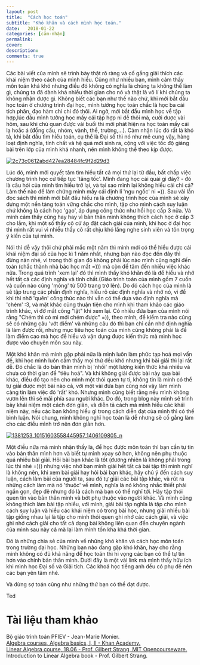 ```yaml
---
layout: post
title:  "Cách học toán"
subtitle: "Khó khăn và cách mình học toán."
date:   2018-01-22
categories: [cảm-nhận]
permalink:
cover:
description:
comments: true
---
```


Các bài viết của mình sẽ trình bày thật rõ ràng và cố gắng giải thích các khái niệm theo cách của mình hiểu. Cũng như nhiều bạn, mình cảm thấy môn toán khá khó nhưng điều đó không có nghĩa là chúng ta không thể làm gì, chúng ta đã dành khá nhiều thời gian cho nó và thật là vô lí khi chúng ta không nhận được gì. Không biết các bạn như thế nào chứ, khi mới bắt đầu học toán ở chương trình đại học, mình tưởng học toán chắc là học ba cái tích phân, đạo hàm chi chi đó thôi. Ai ngờ, mới bắt đầu mình học về tập hợp,lúc đầu mình tưởng học mấy cái tập hợp ni dễ thôi mà, cười được vài hôm, sau khi chủ quan được vài buổi thì mới phát hiện ra học toàn mấy cái lạ hoắc á (đồng cấu, nhóm, vành, thể, trường,...). Cảm nhận lúc đó rất là khó tả, khi bắt đầu tìm hiểu toán, cụ thể là Đại số thì nó như mê cung vậy, hàng loạt định nghĩa, tính chất và hệ quả mới sinh ra, cộng với việc tốc độ giảng bài trên lớp của mình khá nhanh, nên mình không thể theo kịp được.

[![2c73c0612abd427ea28484fc9f2d29d3](https://farm5.staticflickr.com/4701/38935792455_05e7820047_z.jpg)](https://www.flickr.com/photos/142260172@N08/38935792455/in/dateposted-public/ "2c73c0612abd427ea28484fc9f2d29d3")

Lúc đó, mình mới quyết tâm tìm hiểu tất cả mọi thứ lại từ đầu, bất chấp việc chương trình học cứ tiếp tục 'tăng tốc'. Mình đang học cái quái gì đây? - đó là câu hỏi của mình tìm hiểu trở lại, và tại sao mình lại không hiểu cái chi cả? Làm thế nào để làm chứng minh mấy cái định lí 'ngu ngốc' ni =)). Sau vài lần đọc sách thì mình mới bắt đầu hiểu ra là chương trình học của mình sẽ xây dựng một nền tảng toán vững chắc cho mình, tập cho mình cách suy luận chứ không là cách học 'gạo', áp dụng công thức như hồi học cấp 3 nữa. Và mình cảm thấy cũng hay hay vì bản thân mình không thích cách học ở cấp 3 cho lắm, khi một số thầy cô cứ áp đặt cách giải của mình, khi học ở đại học thì mình rất vui vì nhiều thầy cô rất chịu khó lắng nghe sinh viên và tôn trọng ý kiến của tụi mình.

Nói thì dễ vậy thôi chứ phải mắc một năm thì mình mới có thể hiểu được cái khái niệm đại số của học kì 1 năm nhất, nhưng bạn nào đọc đến đây thì đừng nản nhé, vì trong thời gian đó không phải lúc nào mình cũng nghĩ đến toán (chắc thành nhà bác học mất =))) mà còn để tâm đến nhiều việc khác nữa. Trong quá trình 'xem lại' đó thì mình thấy khó khăn đó là để hiểu và nhớ hết tất cả các định nghĩa và tính chất.(Giáo trình toán của mình gồm 7 cuốn và cuốn nào cũng 'mỏng' từ 500 trang trở lên). Do đó cách học của mình là sẽ tập trung các phần định nghĩa, hiểu rõ các định nghĩa và nhớ nó, vì để khi thi nhỡ 'quên' công thức nào thì vẫn có thể dựa vào định nghĩa mà 'chém' :3, và mặt khác cũng thuận tiện cho mình khi tham khảo các giáo trình khác, vì đỡ mất công "lật" khi xem lại. Có nhiều đứa bạn của mình nói rằng "Chém thì có mi mới chém được" =)), theo mình, đề kiểm tra nào cũng sẽ có những câu 'vớt điểm' và những câu đó thì bạn chỉ cần nhớ định nghĩa là làm được rồi, nhưng mục tiêu học toán của mình cũng không phải là để làm điểm cao mà học để hiểu và vận dụng được kiến thức mà mình học được vào chuyên môn sau này.

Một khó khăn mà mình gặp phải nữa là mình luôn làm phức tạp hoá mọi vấn đề, khi học mình luôn cảm thấy mọi thứ đều khó nhưng khi bài giải thì lại rất dễ. Đó chắc là do bản thân mình bị 'nhồi' một lượng kiến thức khá nhiều và chưa có thời gian để "tiêu hoá". Và khi không giải được bài này qua bài khác, điều đó tạo nên cho mình một thói quen tự ti, không tin là mình có thể tự giải được một bài nào cả, với một vài đứa bạn cũng nói vậy làm mình càng tin làm việc đó 'rất' khó. Nhưng mình cũng biết rằng nếu mình không vươn lên thì sẽ mãi phía sau người khác. Do đó, trong blog này mình sẽ trình bày khái niệm một cách đơn giản, và diễn tả cách mà mình hiểu các khái niệm này, nếu các bạn không hiểu gì trong cách diễn đạt của mình thì có thể bình luận. Nói chung, mình không nghĩ học toán là dễ nhưng sẽ cố gắng làm cho các điều mình trở nên đơn giản hơn.

[![1381253_10151603558445957_1406109805_n](https://farm5.staticflickr.com/4657/39834670051_b2865002f9_z.jpg)](https://www.flickr.com/photos/142260172@N08/39834670051/in/dateposted-public/ "1381253_10151603558445957_1406109805_n")

Một điều nữa mà mình nhận thấy là, để học được môn toán thì bạn cần tự tin vào bản thân mình hơn và biết tự mình xoay sở hơn, không nên phụ thuộc quá nhiều bài giải. Hỏi bài bạn khác là tốt (đương nhiên là không phải trong lúc thi nhé =))) nhưng việc nhờ bạn mình giải hết tất cả bài tập thì mình nghĩ là không nên, khi xem bài giải hay hỏi bài bạn khác, hãy chú ý đến cách suy luận, cách làm bài của người ta, sau đó tự giải các bài tập khác, và rút ra những cách làm mà nó 'thuộc' về mình, nghĩa là nó không nhắc thiết phải ngắn gọn, đẹp đẽ nhưng đó là cách mà bạn có thể nghĩ tới. Hãy tập thói quen tin vào bản thân mình và bớt phụ thuộc vào người khác. Và mình cũng không thích làm bài tập nhiều, với mình, giải bài tập nghĩa là tập cho mình cách suy luận và hiểu các khái niệm có trong bài học, nhưng giải nhiều bài tập giống nhau lại là tập cho mình thói quen ghi nhớ các cách giải, và việc ghi nhớ cách giải cho tất cả dạng bài không liên quan đến chuyên ngành của mình sau này cả mà lại làm mình tốn kha khá thời gian.

Đó là những chia sẻ của mình về những khó khăn và cách học môn toán trong trường đại học. Những bạn nào đang gặp khó khăn, hay cho rằng mình không có đủ khả năng để học toán thì hi vọng các bạn có thể tự tin hơn vào chính bản thân mình. Dưới đây là một vài link mà mình thấy hữu ích khi mình học Đại số và Giải tích. Các khoá học tiếng anh đều có phụ đề nên các bạn yên tâm nhé.

Và đừng sợ toán cũng như những thứ bạn có thể đạt được.

Ted
# Tài liệu tham khảo

Bộ giáo trình toán PFIEV - Jean-Marie Monier.<br/>
[Algebra courses, Algebra basics, I, II - Khan Academy.](https://www.khanacademy.org/math)<br/>
[Linear Algebra course, 18.06 - Prof. Gilbert Strang, MIT Opencourseware.](https://ocw.mit.edu/courses/mathematics/18-06-linear-algebra-spring-2010/index.htm)<br/>
Introduction to Linear Algebra book - Prof. Gilbert Strang.

